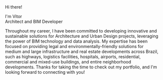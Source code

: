 Hi there!

I'm Vitor <br>
Architect and BIM Developer

Throughout my career, I have been committed to developing innovative and sustainable solutions for Architecture and Urban Design projects, leveraging the power of BIM technology and data analysis. My expertise has been focused on providing legal and environmentally-friendly solutions for medium and large infrastructure and real estate developments across Brazil, such as highways, logistics facilities, hospitals, airports, residential, commercial and mixed-use buildings, and entire neighborhood developments. Thanks for taking the time to check out my portfolio, and I'm looking forward to connecting with you!
